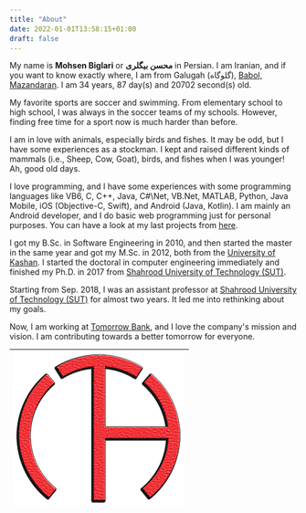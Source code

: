 ```yaml
---
title: "About"
date: 2022-01-01T13:58:15+01:00
draft: false
---
```


My name is **Mohsen Biglari** or **محسن بیگلری** in Persian. I am Iranian, and if you want to know exactly where, I am from Galugah (گلوگاه), [Babol, Mazandaran](http://en.wikipedia.org/wiki/Babol). I am 34 years, 87 day(s) and 20702 second(s) old.

My favorite sports are soccer and swimming. From elementary school to high school, I was always in the soccer teams of my schools. However, finding free time for a sport now is much harder than before.

I am in love with animals, especially birds and fishes. It may be odd, but I have some experiences as a stockman. I kept and raised different kinds of mammals (i.e., Sheep, Cow, Goat), birds, and fishes when I was younger! Ah, good old days.

I love programming, and I have some experiences with some programming languages like VB6, C, C++, Java, C#\Net, VB.Net, MATLAB, Python, Java Mobile, iOS (Objective-C, Swift), and Android (Java, Kotlin). I am mainly an Android developer, and I do basic web programming just for personal purposes. You can have a look at my last projects from [here](/projects).

I got my B.Sc. in Software Engineering in 2010, and then started the master in the same year and got my M.Sc. in 2012, both from the [University of Kashan](http://kashanu.ac.ir/). I started the doctoral in computer engineering immediately and finished my Ph.D. in 2017 from [Shahrood University of Technology (SUT)](http://shahroodut.ac.ir/).

Starting from Sep. 2018, I was an assistant professor at [Shahrood University of Technology (SUT)](http://shahroodut.ac.ir/) for almost two years. It led me into rethinking about my goals.

Now, I am working at [Tomorrow Bank](http://tomorrow.one/), and I love the company's mission and vision. I am contributing towards a better tomorrow for everyone.

| ![logo](/images/logotrans.png) |
| :--: |